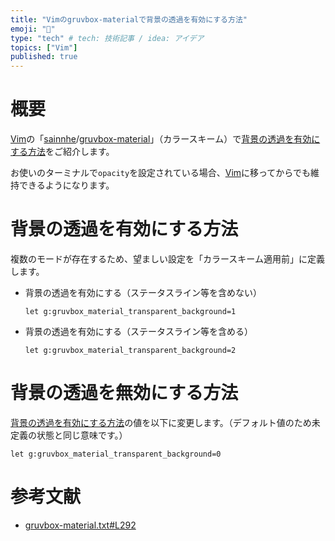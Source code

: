 ```yaml
---
title: "Vimのgruvbox-materialで背景の透過を有効にする方法"
emoji: "🔨"
type: "tech" # tech: 技術記事 / idea: アイデア
topics: ["Vim"]
published: true
---
```

# 概要
[Vim](https://www.vim.org/)の「[sainnhe](https://github.com/sainnhe)/[gruvbox-material](https://github.com/sainnhe/gruvbox-material)」（カラースキーム）で[背景の透過を有効にする方法](#背景の透過を有効にする方法)をご紹介します。  

お使いのターミナルで`opacity`を設定されている場合、[Vim](https://www.vim.org/)に移ってからでも維持できるようになります。

# 背景の透過を有効にする方法
複数のモードが存在するため、望ましい設定を「カラースキーム適用前」に定義します。  

- 背景の透過を有効にする（ステータスライン等を含めない）  
  ```vim
  let g:gruvbox_material_transparent_background=1
  ```

- 背景の透過を有効にする（ステータスライン等を含める）  
  ```vim
  let g:gruvbox_material_transparent_background=2
  ```

# 背景の透過を無効にする方法
[背景の透過を有効にする方法](#背景の透過を有効にする方法)の値を以下に変更します。（デフォルト値のため未定義の状態と同じ意味です。）  
```vim
let g:gruvbox_material_transparent_background=0
```

# 参考文献
- [gruvbox-material.txt#L292](https://github.com/sainnhe/gruvbox-material/blob/master/doc/gruvbox-material.txt#L292)
